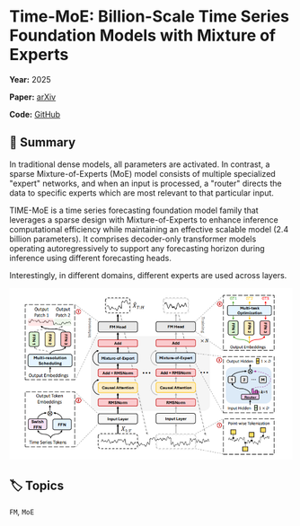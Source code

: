 # Time-MoE: Billion-Scale Time Series Foundation Models with Mixture of Experts

**Year:** 2025

**Paper:** [arXiv](https://arxiv.org/pdf/2409.16040)

**Code:** [GitHub](https://github.com/Time-MoE/Time-MoE)

## 🧠 Summary
In traditional dense models, all parameters are activated. In contrast, a sparse Mixture-of-Experts (MoE) model consists of multiple specialized "expert" networks, and when an input is processed, a "router" directs the data to specific experts which are most relevant to that particular input.

TIME-MoE is a time series forecasting foundation model family that leverages a sparse design with Mixture-of-Experts to enhance inference computational efficiency while maintaining an effective scalable model (2.4 billion parameters). It comprises decoder-only transformer models operating autoregressively to support any forecasting horizon during inference using different forecasting heads.

Interestingly, in different domains, different experts are used across layers.

![Figure](../figures/time-moe-billion-scale-time-series-foundation-models-with-mixture-of-experts.png)

## 🏷️ Topics
`FM`, `MoE`
